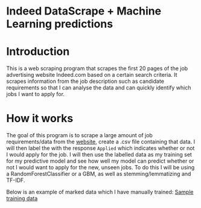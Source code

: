 # Indeed DataScrape + Machine Learning predictions


# Introduction
This is a web scraping program that scrapes the first 20 pages of the job advertising website Indeed.com based on a certain search criteria. It scrapes information from the job description such as candidate requirements so that I can analyse the data and can quickly identify which jobs I want to apply for.

# How it works

The goal of this program is to scrape a large amount of job requirements/data from the [website](www.indeed.com), create a .csv file containing that data. I will then label the with the response `Applied` which indicates whether or not I would apply for the job. I will then use the labelled data as my training set for my predictive model and see how well my model can predict whether or not I would want to apply for the new, unseen jobs. To do this I will be using a RandomForestClassifier or a GBM, as well as stemming/lemmatizing and TF-IDF. 

Below is an example of marked data which I have manually trained:
[Sample training data](https://github.com/SnowQuack/JobScrape-Predictor/blob/master/sampletrain.png?raw=true)

